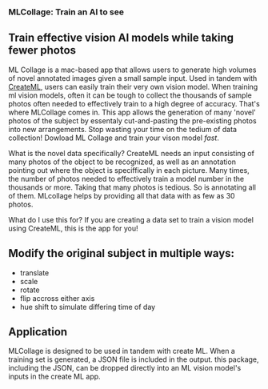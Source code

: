 ### MLCollage: Train an AI to see
## Train effective vision AI models while taking fewer photos

ML Collage is a mac-based app that allows users to generate high volumes of novel annotated images given a small sample input. 
Used in tandem with [CreateML](https://developer.apple.com/machine-learning/create-ml/), users can easily train their very own vision model.
When training ml vision models, often it can be tough to collect the thousands of sample photos often needed to effectively train 
to a high degree of accuracy. That's where MLCollage comes in. This app allows the generation of many 'novel' photos of the subject by 
essentaly cut-and-pasting the pre-existing photos into new arrangements. Stop wasting your time on the tedium of data collection! Dowload
ML Collage and train your vison model _fast_.

What is the novel data specifically?
CreateML needs an input consisting of many photos of the object to be recognized, as well as an annotation pointing 
out where the object is speciffically in each picture. Many times, the number of photos needed to effectively train a 
model number in the thousands or more. Taking that many photos is tedious. So is annotating all of them. MLcollage helps by 
providing all that data with as few as 30 photos. 

What do I use this for?
If you are creating a data set to train a vision model using CreateML, this is the app for you!

## Modify the original subject in multiple ways:
- translate 
- scale
- rotate
- flip accross either axis
- hue shift to simulate differing time of day

## Application
MLCollage is designed to be used in tandem with create ML. When a training set is generated, a JSON file is included in the output. 
this package, including the JSON, can be dropped directly into an ML vision model's inputs in the create ML app.
